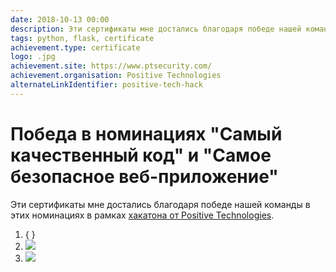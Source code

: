```yaml
---
date: 2018-10-13 00:00
description: Эти сертификаты мне достались благодаря победе нашей команды в этих номинациях в рамках [хакатона от Positive Technologies](https://coolone.ru/achievements/positive-tech-hack/).
tags: python, flask, certificate
achievement.type: certificate
logo: .jpg
achievement.site: https://www.ptsecurity.com/
achievement.organisation: Positive Technologies
alternateLinkIdentifier: positive-tech-hack
---
```

# Победа в номинациях "Самый качественный код" и "Самое безопасное веб-приложение"

Эти сертификаты мне достались благодаря победе нашей команды в этих номинациях в рамках [хакатона от Positive Technologies](https://coolone.ru/achievements/positive-tech-hack/).

1. { }
2. ![ ](2_400x400.jpg)
3. ![ ](1_400x400.jpg)

